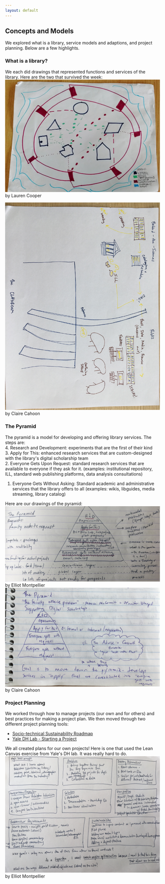 ```yaml
---
layout: default
---
```

## Concepts and Models
<p>We explored what is a library, service models and adaptions, and project planning. Below are a few highlights.</p>

### What is a library?
We each did drawings that represented functions and services of the library. Here are the two that survived the week:
<img style="width:'300px'" alt="A colorful drawing of shapes and lines, representing a library" src="images/concepts_whatislibrary.jpg">
by Lauren Cooper

<img style="width:'300px' float:'left'" alt="An abstract drawing of a library in marker, showing the pathways of books" src="images/Claire_lib_drawing.JPG"> 
by Claire Cahoon

### The Pyramid 
The pyramid is a model for developing and offering library services. The steps are:  
  4. Research and Development: experiments that are the first of their kind  
  3. Apply for This: enhanced research services that are custom-designed with the library's digital scholarship team  
  2. Everyone Gets Upon Request: standard research services that are available to everyone if they ask for it. (examples: institutional repository, ILL, standard web publishing platforms, data analysis consultations)  
  1. Everyone Gets Without Asking: Standard academic and administrative services that the library offers to all (examples: wikis, libguides, media streaming, library catalog)

Here are our drawings of the pyramid:
![pyramid service model](images/the_pyramid_EM.JPG) 
by Elliot Montpellier
![pyramid service model 2](images/Claire_pyramid_sketch.JPG)
by Claire Cahoon

### Project Planning
We worked through how to manage projects (our own and for others) and best practices for making a project plan. We then moved through two different project planning tools:
* [Socio-technical Sustainability Roadmap](https://sites.haa.pitt.edu/sustainabilityroadmap/)
* [Yale DH Lab - Starting a Project](http://dhlab.yale.edu/guides.html)

We all created plans for our own projects! Here is one that used the Lean Canvas exercise from Yale's DH lab. It was really hard to do.
![Sketch of boxes containing project planning information](images/project_planning_EM.JPG)
by Elliot Montpellier
